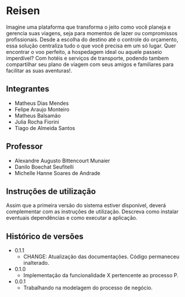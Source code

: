 # Reisen

Imagine uma plataforma que transforma o jeito como você planeja e gerencia suas viagens, seja para momentos de lazer ou compromissos profissionais. Desde a escolha do destino até o controle do orçamento, essa solução centraliza tudo o que você precisa em um só lugar. Quer encontrar o voo perfeito, a hospedagem ideal ou aquele passeio imperdível? Com hotéis e serviços de transporte, podendo tambem compartilhar seu plano de viagem com seus amigos e familiares para facilitar as suas aventuras!.

## Integrantes

* Matheus Dias Mendes 
* Felipe Araujo Monteiro 
* Matheus Balsamão
* Julia Rocha Fiorini
* Tiago de Almeida Santos 

## Professor

* Alexandre Augusto Bittencourt Munaier
* Danilo Boechat Seufitelli
* Michelle Hanne Soares de Andrade

## Instruções de utilização

Assim que a primeira versão do sistema estiver disponível, deverá complementar com as instruções de utilização. Descreva como instalar eventuais dependências e como executar a aplicação.

## Histórico de versões

* 0.1.1
    * CHANGE: Atualização das documentações. Código permaneceu inalterado.
* 0.1.0
    * Implementação da funcionalidade X pertencente ao processo P.
* 0.0.1
    * Trabalhando na modelagem do processo de negócio.


